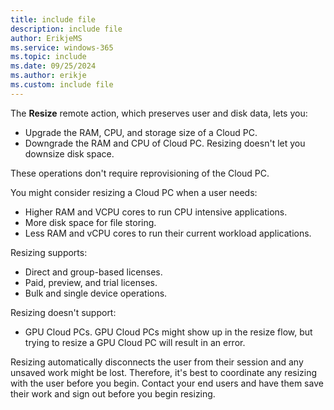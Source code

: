 ```yaml
---
title: include file
description: include file
author: ErikjeMS  
ms.service: windows-365
ms.topic: include
ms.date: 09/25/2024
ms.author: erikje
ms.custom: include file
---
```


The **Resize** remote action, which preserves user and disk data, lets you:

- Upgrade the RAM, CPU, and storage size of a Cloud PC.
- Downgrade the RAM and CPU of Cloud PC. Resizing doesn't let you downsize disk space.

These operations don't require reprovisioning of the Cloud PC.

You might consider resizing a Cloud PC when a user needs:

- Higher RAM and VCPU cores to run CPU intensive applications.
- More disk space for file storing.
- Less RAM and vCPU cores to run their current workload applications.

Resizing supports:

- Direct and group-based licenses.
- Paid, preview, and trial licenses.
- Bulk and single device operations.

Resizing doesn't support:

- GPU Cloud PCs. GPU Cloud PCs might show up in the resize flow, but trying to resize a GPU Cloud PC will result in an error.

Resizing automatically disconnects the user from their session and any unsaved work might be lost. Therefore, it's best to coordinate any resizing with the user before you begin. Contact your end users and have them save their work and sign out before you begin resizing.
